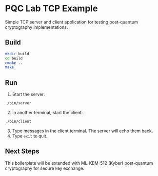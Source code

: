# PQC Lab TCP Example

Simple TCP server and client application for testing post-quantum cryptography implementations.

## Build

```bash
mkdir build
cd build
cmake ..
make
```

## Run

1. Start the server:
```bash
./bin/server
```

2. In another terminal, start the client:
```bash
./bin/client
```

3. Type messages in the client terminal. The server will echo them back.
4. Type `exit` to quit.

## Next Steps

This boilerplate will be extended with ML-KEM-512 (Kyber) post-quantum cryptography for secure key exchange.
